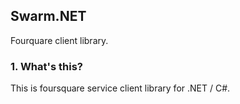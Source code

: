 ## Swarm.NET
Fourquare client library.

### 1. What's this?
This is foursquare service client library for .NET / C#.

